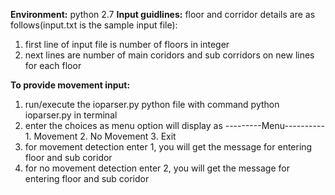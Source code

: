 **Environment:**  python 2.7 
**Input guidlines:**
floor and corridor details are as follows(input.txt is the sample input file):
1. first line of input file is number of floors in integer
2. next lines are number of main coridors and sub corridors on new lines for each floor

**To provide movement input:**
  1. run/execute the ioparser.py python file with command python ioparser.py in terminal
  2. enter the choices as menu option will display as
            ---------Menu----------
            1. Movement
            2. No Movement
            3. Exit
   3. for movement detection enter 1, you will get the message for entering floor and sub coridor
   4. for no movement detection enter 2, you will get the message for entering floor and sub coridor

